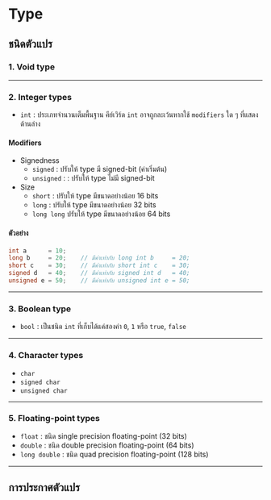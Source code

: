 # Type

## ชนิดตัวแปร
### 1. Void type
---
### 2. Integer types
- `int` : ประเภทจำนวนเต็มพื้นฐาน คีย์เวิร์ด `int` อาจถูกละเว้นหากใช้ `modifiers` ใด ๆ ที่แสดงด้านล่าง
#### Modifiers
- Signedness
    - `signed` : ปรับให้ type มี signed-bit (ค่าเริ่มต้น)
    - `unsigned` : : ปรับให้ type ไม่มี signed-bit
- Size
    - `short` : ปรับให้ type มีขนาดอย่างน้อย 16 bits
    - `long` : ปรับให้ type มีขนาดอย่างน้อย 32 bits
    - `long long` ปรับให้ type มีขนาดอย่างน้อย 64 bits

#### ตัวอย่าง
```cpp
int a      = 10;
long b     = 20;    // มีค่าเท่ากับ long int b     = 20;
short c    = 30;    // มีค่าเท่ากับ short int c    = 30;
signed d   = 40;    // มีค่าเท่ากับ signed int d   = 40;
unsigned e = 50;    // มีค่าเท่ากับ unsigned int e = 50;
```
---
### 3. Boolean type
- `bool` : เป็นชนิด `int` ที่เก็บได้แค่สองค่า `0`, `1` หรือ `true`, `false`
---
### 4. Character types
- `char`
- `signed char`
- `unsigned char`
---
### 5. Floating-point types
- `float` : ชนิด single precision floating-point (32 bits)
- `double` : ชนิด double precision floating-point (64 bits)
- `long double` : ชนิด quad precision floating-point (128 bits)
---
## การประกาศตัวแปร
